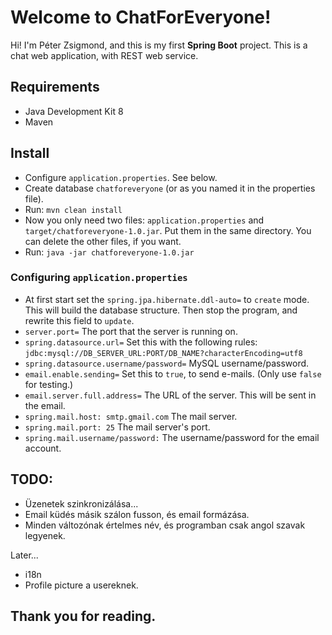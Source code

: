 ﻿# Welcome to ChatForEveryone!

Hi! I'm Péter Zsigmond, and this is my first **Spring Boot** project. This is a chat web application, with REST web service.

## Requirements
 - Java Development Kit 8
 - Maven
 
## Install
 - Configure `application.properties`. See below.
 - Create database `chatforeveryone` (or as you named it in the properties file).
 - Run: `mvn clean install`
 - Now you only need two files: `application.properties` and `target/chatforeveryone-1.0.jar`. Put them in the same directory. You can delete the other files, if you want.
 - Run: `java -jar chatforeveryone-1.0.jar`
 
### Configuring `application.properties`
 - At first start set the `spring.jpa.hibernate.ddl-auto=` to `create` mode. This will build the database structure. Then stop the program, and rewrite this field to `update`.
 - `server.port=` The port that the server is running on.
 - `spring.datasource.url=` Set this with the following rules: `jdbc:mysql://DB_SERVER_URL:PORT/DB_NAME?characterEncoding=utf8`
 - `spring.datasource.username/password=` MySQL username/password.
 - `email.enable.sending=` Set this to `true`, to send e-mails. (Only use `false` for testing.)
 - `email.server.full.address=` The URL of the server. This will be sent in the email.
 - `spring.mail.host: smtp.gmail.com` The mail server.
 - `spring.mail.port: 25` The mail server's port.
 - `spring.mail.username/password:` The username/password for the email account.

## TODO:

- Üzenetek szinkronizálása...
- Email küdés másik szálon fusson, és email formázása.
- Minden változónak értelmes név, és programban csak angol szavak legyenek.

Later...
- i18n
- Profile picture a usereknek.


## Thank you for reading.


